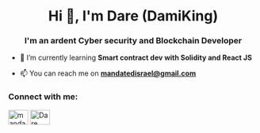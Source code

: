 <h1 align="center">Hi 👋, I'm Dare (DamiKing) </h1>
<h3 align="center">I'm an ardent Cyber security and Blockchain Developer</h3>

- 🌱 I’m currently learning **Smart contract dev with Solidity and React JS**

- 📫 You can reach me on **mandatedisrael@gmail.com**

<h3 align="left">Connect with me:</h3>
<p align="left">
<a href="https://twitter.com/mandatedisrael" target="blank"><img align="center" src="https://raw.githubusercontent.com/rahuldkjain/github-profile-readme-generator/master/src/images/icons/Social/twitter.svg" alt="mandatedisrael" height="30" width="40" /></a>
<a href="https://www.linkedin.com/in/dare-israel/" target="blank"><img align="center" src="https://raw.githubusercontent.com/rahuldkjain/github-profile-readme-generator/master/src/images/icons/Social/linked-in-alt.svg" alt="Dare afolabi" height="30" width="40" /></a>
</p>
